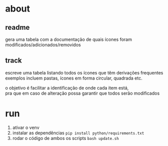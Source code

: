 # about
## readme
gera uma tabela com a documentação de quais ícones foram modificados/adicionados/removidos  
  
## track
escreve uma tabela listando todos os ícones que têm derivações frequentes  
exemplos incluem pastas, ícones em forma circular, quadrada etc.  
  
o objetivo é facilitar a identificação de onde cada item está,  
pra que em caso de alteração possa garantir que todos serão modificados
  
# run
1. ativar o venv
2. instalar as dependências `pip install python/requirements.txt`
3. rodar o código de ambos os scripts `bash update.sh`